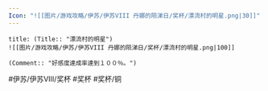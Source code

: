 ```yaml
---
Icon: "![[图片/游戏攻略/伊苏/伊苏VIII 丹娜的陨涕日/奖杯/漂流村的明星.png|30]]"
---
```

```ad-common-bronze-trophy
title: (Title:: "漂流村的明星")
![[图片/游戏攻略/伊苏/伊苏VIII 丹娜的陨涕日/奖杯/漂流村的明星.png|100]]

(Comment:: "好感度達成率達到１００％。")
```

#伊苏/伊苏VIII/奖杯 #奖杯 #奖杯/铜

